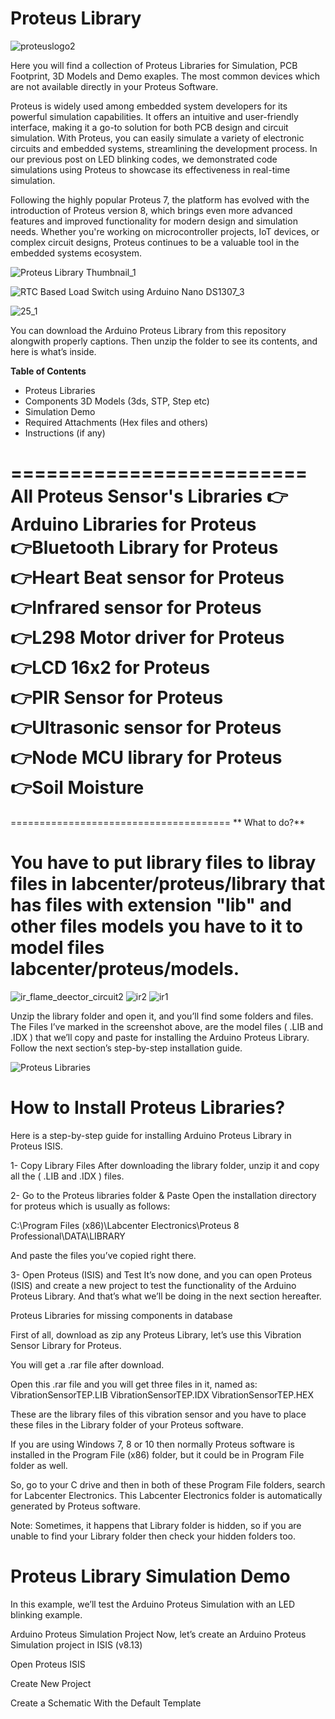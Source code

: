 # Proteus Library

![proteuslogo2](https://github.com/user-attachments/assets/80902421-4440-4199-8832-ccf42d149324)

Here you will find a collection of Proteus Libraries for Simulation, PCB Footprint, 3D Models and Demo exaples. The most common devices which are not available directly in your Proteus Software.

Proteus is widely used among embedded system developers for its powerful simulation capabilities. It offers an intuitive and user-friendly interface, making it a go-to solution for both PCB design and circuit simulation. With Proteus, you can easily simulate a variety of electronic circuits and embedded systems, streamlining the development process. In our previous post on LED blinking codes, we demonstrated code simulations using Proteus to showcase its effectiveness in real-time simulation.

Following the highly popular Proteus 7, the platform has evolved with the introduction of Proteus version 8, which brings even more advanced features and improved functionality for modern design and simulation needs. Whether you're working on microcontroller projects, IoT devices, or complex circuit designs, Proteus continues to be a valuable tool in the embedded systems ecosystem.



![Proteus Library Thumbnail_1](https://github.com/user-attachments/assets/1899fd1e-a4dc-428b-a672-2d73f9e07407)



![RTC Based Load Switch using Arduino Nano DS1307_3](https://github.com/user-attachments/assets/a3ecc19c-622d-400b-86ca-bc295f909169)

![25_1](https://github.com/user-attachments/assets/848b2884-9560-418a-a633-85c9bdfa9055)


You can download the Arduino Proteus Library from this repository alongwith properly captions. Then unzip the folder to see its contents, and here is what’s inside.
<br/>

**Table of Contents**
-  Proteus Libraries
-  Components 3D Models (3ds, STP, Step etc)
-  Simulation Demo
-  Required Attachments (Hex files and others)
-  Instructions (if any)

=========================
All Proteus Sensor's Libraries 
👉Arduino  Libraries for Proteus        
👉Bluetooth Library for Proteus     
👉Heart Beat sensor for Proteus   
👉Infrared sensor for Proteus         
👉L298 Motor driver for Proteus    
👉LCD 16x2 for Proteus    
👉PIR Sensor for Proteus                
👉Ultrasonic sensor for Proteus     
👉Node MCU library for Proteus               
👉Soil Moisture            
======================================


======================================
** What to do?**

You have to put library files to libray files in labcenter/proteus/library that has files with extension "lib" and other files models you have to it to model files labcenter/proteus/models.
======================================


![ir_flame_deector_circuit2](https://github.com/user-attachments/assets/6fba3c58-fed8-44a5-b9ca-c474de2e9788)
![ir2](https://github.com/user-attachments/assets/208401fc-95f1-4e60-80cf-a7ce7dac42e1) ![ir1](https://github.com/user-attachments/assets/59005c9f-ff5f-40f4-a420-ee0453fc44a8)

Unzip the library folder and open it, and you’ll find some folders and files. The Files I’ve marked in the screenshot above, are the model files ( .LIB and .IDX ) that we’ll copy and paste for installing the Arduino Proteus Library. Follow the next section’s step-by-step installation guide.

![Proteus Libraries](https://github.com/user-attachments/assets/55330808-4974-4722-9c54-dd81c476b07c)

# How to Install Proteus Libraries?
Here is a step-by-step guide for installing Arduino Proteus Library in Proteus ISIS.

1- Copy Library Files
After downloading the library folder, unzip it and copy all the ( .LIB and .IDX ) files.

2- Go to the Proteus libraries folder & Paste
Open the installation directory for proteus which is usually as follows:

C:\Program Files (x86)\Labcenter Electronics\Proteus 8 Professional\DATA\LIBRARY

And paste the files you’ve copied right there.

3- Open Proteus (ISIS) and Test
It’s now done, and you can open Proteus (ISIS) and create a new project to test the functionality of the Arduino Proteus Library. And that’s what we’ll be doing in the next section hereafter.



Proteus Libraries for missing components in database

First of all, download as zip any Proteus Library, let’s use this Vibration Sensor Library for Proteus.

You will get a .rar file after download.

Open this .rar file and you will get three files in it, named as: VibrationSensorTEP.LIB VibrationSensorTEP.IDX VibrationSensorTEP.HEX

These are the library files of this vibration sensor and you have to place these files in the Library folder of your Proteus software.

If you are using Windows 7, 8 or 10 then normally Proteus software is installed in the Program File (x86) folder, but it could be in Program File folder as well.

So, go to your C drive and then in both of these Program File folders, search for Labcenter Electronics. This Labcenter Electronics folder is automatically generated by Proteus software.

Note: Sometimes, it happens that Library folder is hidden, so if you are unable to find your Library folder then check your hidden folders too.


# Proteus Library Simulation Demo
In this example, we’ll test the Arduino Proteus Simulation with an LED blinking example.

Arduino Proteus Simulation Project
Now, let’s create an Arduino Proteus Simulation project in ISIS (v8.13)

Open Proteus ISIS

Create New Project

Create a Schematic With the Default Template
